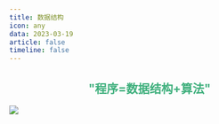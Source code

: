 ```yaml
---
title: 数据结构
icon: any
data: 2023-03-19
article: false
timeline: false
---
```

<h2 style="color: rgb(62, 175, 124);text-align: center;">"程序=数据结构+算法"</h2>

![](/structure/9.png)
